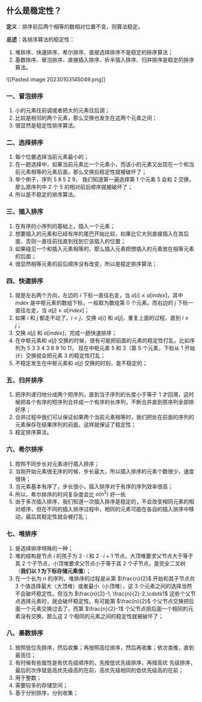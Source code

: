 ## 什么是稳定性？

**定义**：排序前后两个相等的数相对位置不变，则算法稳定。

**总述**：各排序算法的稳定性：
1. 堆排序、快速排序、希尔排序、直接选择排序不是稳定的排序算法；
2. 基数排序、冒泡排序、直接插入排序、折半插入排序、归并排序是稳定的排序算法。

![[Pasted image 20230103145049.png]]

### 一、冒泡排序

1. 小的元素往前调或者把大的元素往后调；
2. 比较是相邻的两个元素，那么交换也发生在这两个元素之间；
3. 很显然是稳定性排序算法。

### 二、选择排序

1. 每个位置选择当前元素最小的；
2. 在一趟选择中，如果当前元素比一个元素小，而该小的元素又出现在一个和当前元素相等的元素后面，那么交换后稳定性就被破坏了；
3. 举个例子，序列 $5\ 8\ 5\ 2\ 9$， 我们知道第一遍选择第 $1$ 个元素 $5$ 会和 $2$ 交换，那么原序列中 $2$ 个 $5$ 的相对前后顺序就被破坏了；
4.  所以是不稳定的排序算法。

### 三、插入排序

1. 在有序的小序列的基础上，插入一个元素；
2. 想要插入的元素和已经有序的尾巴开始比较，如果比它大则直接插入在其后面，否则一直往前找直到找到它该插入的位置；
3. 如果碰见一个和插入元素相等的，那么插入元素把想插入的元素放在相等元素的后面；
4. 很显然相等元素的前后顺序没有改变，所以是稳定排序算法；

### 四、快速排序

1. 就是左右两个方向，左边的 $i$ 下标一直往右走，当 $a[i]\le a[index]$，其中 $index$ 是中枢元素的数组下标，一般取为数组第 $0$ 个元素。而右边的 $j$ 下标一直往左走，当 $a[j]\ge a[index]$；
2. 如果 $i$ 和 $j$ 都走不动了，$i < j$，交换 $a[i]$ 和 $a[j]$，重复上面的过程，直到 $i\ge j$；
3. 交换 $a[j]$ 和 $a[index]$，完成一趟快速排序；
4. 在中枢元素和 $a[j]$ 交换的时候，很有可能把前面的元素的稳定性打乱，比如序列为 $5\ 3\ 3\ 4\ 3\ 8\ 9\ 10\ 11$， 现在中枢元素 $5$ 和 $3$（第 $5$ 个元素，下标从 $1$ 开始计）交换就会把元素 $3$ 的稳定性打乱；
5. 不稳定发生在中枢元素和 $a[j]$ 交换的时刻，是不稳定的；

### 五、归并排序

1. 把序列递归地分成两个短序列，直到当子序列的长度小于等于 $1$ 才回溯，这时候把各个有序的短序列合并成一个有序的长序列，不断合并直到原序列全部排好序；
2. 合并过程中我们可以保证如果两个当前元素相等时，我们把处在前面的序列的元素保存在结果序列的前面，这样就保证了稳定性；
3. 稳定排序算法。

### 六、希尔排序

1. 按照不同步长对元素进行插入排序；
2. 当刚开始元素很无序的时候，步长最大，所以插入排序的元素个数很少，速度很快；
3. 当元素基本有序了，步长很小，插入排序对于有序的序列效率很高；
4. 所以，希尔排序的时间复杂度会比 $o(n^2)$ 好一些
5. 由于多次插入排序，我们知道一次插入排序是稳定的，不会改变相同元素的相对顺序，但在不同的插入排序过程中，相同的元素可能在各自的插入排序中移动，最后其稳定性就会被打乱；

### 七、堆排序

1. 是选择排序特殊的一种； 
2. 堆的结构是节点 $i$ 的孩子为 $2\cdot i$ 和 $2\cdot i+1$ 节点，大顶堆要求父节点大于等于其 $2$ 个子节点，小顶堆要求父节点小于等于其 $2$ 个子节点，是完全二叉树（**我们以 $1$ 为下标存储元素值**）；
3. 在一个长为 $n$ 的序列，堆排序的过程是从第 $\frac{n}{2}$ 开始和其子节点共 $3$ 个值选择最大（大顶堆）或者最小（小顶堆），这 $3$ 个元素之间的选择当然不会破坏稳定性。但当为 $\frac{n}{2}-1, \frac{n}{2}-2,\cdots1$ 这些个父节点选择元素时，就会破坏稳定性。有可能第 $\frac{n}{2}$ 个父节点交换把后面一个元素交换过去了，而第 $\frac{n}{2}-1$ 个父节点把后面一个相同的元素没有交换，那么这 $2$ 个相同的元素之间的稳定性就被破坏了；

### 八、基数排序

1. 按照低位先排序，然后收集；再按照高位排序，然后再收集；依次类推，直到最高位；
2. 有时候有些属性是有优先级顺序的，先按低优先级排序，再按高优 先级排序，最后的次序就是高优先级高的在前，高优先级相同的低优先级高的在前；
3. 用于整数；
4. 需要较多的存储空间；
5. 基于分别排序，分别收集；